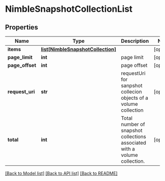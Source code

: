 # NimbleSnapshotCollectionList

## Properties
Name | Type | Description | Notes
------------ | ------------- | ------------- | -------------
**items** | [**list[NimbleSnapshotCollection]**](NimbleSnapshotCollection.md) |  | [optional] 
**page_limit** | **int** | page limit | [optional] 
**page_offset** | **int** | page offset | [optional] 
**request_uri** | **str** | requestUri for sanpshot collecion objects of a volume collection | [optional] 
**total** | **int** | Total number of snapshot collections associated with a volume collection. | [optional] 

[[Back to Model list]](../README.md#documentation-for-models) [[Back to API list]](../README.md#documentation-for-api-endpoints) [[Back to README]](../README.md)



